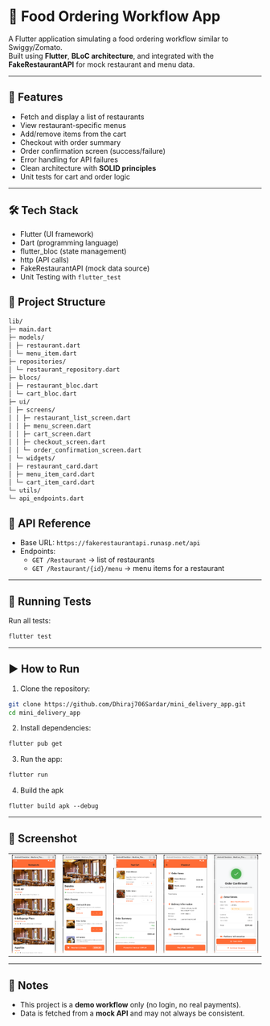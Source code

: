 
# 🍔 Food Ordering Workflow App

A Flutter application simulating a food ordering workflow similar to Swiggy/Zomato.  
Built using **Flutter**, **BLoC architecture**, and integrated with the **FakeRestaurantAPI** for mock restaurant and menu data.

---

## 🚀 Features

- Fetch and display a list of restaurants
- View restaurant-specific menus
- Add/remove items from the cart
- Checkout with order summary
- Order confirmation screen (success/failure)
- Error handling for API failures
- Clean architecture with **SOLID principles**
- Unit tests for cart and order logic

---

## 🛠️ Tech Stack

- Flutter (UI framework)  
- Dart (programming language)  
- flutter_bloc (state management)  
- http (API calls)  
- FakeRestaurantAPI (mock data source)  
- Unit Testing with `flutter_test`



## 📂 Project Structure
```
lib/
├─ main.dart
├─ models/
│ ├─ restaurant.dart
│ └─ menu_item.dart
├─ repositories/
│ └─ restaurant_repository.dart
├─ blocs/
│ ├─ restaurant_bloc.dart
│ └─ cart_bloc.dart
├─ ui/
│ ├─ screens/
│ │ ├─ restaurant_list_screen.dart
│ │ ├─ menu_screen.dart
│ │ ├─ cart_screen.dart
│ │ ├─ checkout_screen.dart
│ │ └─ order_confirmation_screen.dart
│ └─ widgets/
│ ├─ restaurant_card.dart
│ ├─ menu_item_card.dart
│ └─ cart_item_card.dart
└─ utils/
└─ api_endpoints.dart
```

## 🔗 API Reference

- Base URL: `https://fakerestaurantapi.runasp.net/api`  
- Endpoints:  
  - `GET /Restaurant` → list of restaurants  
  - `GET /Restaurant/{id}/menu` → menu items for a restaurant  

---

## 🧪 Running Tests

Run all tests:

```bash
flutter test
````

---

## ▶️ How to Run

1. Clone the repository:

```bash
git clone https://github.com/Dhiraj706Sardar/mini_delivery_app.git
cd mini_delivery_app
```

2. Install dependencies:

```bash
flutter pub get
```

3. Run the app:

```bash
flutter run
```

4. Build the apk
```
flutter build apk --debug
```
---

## 📸 Screenshot

<table>
  <tr>
    <td><img src="assets/screenshots/restaurant_list.png" alt="Restaurant List" width="250"/></td>
        <td><img src="assets/screenshots/main_course.png" alt="Cart Screen" width="250"/></td>
    <td><img src="assets/screenshots/cart.png" alt="Menu Screen" width="250"/></td>
    <td><img src="assets/screenshots/order_checkout.png" alt="Cart Screen" width="250"/></td>
    <td><img src="assets/screenshots/order_confirm.png" alt="Cart Screen" width="250"/></td>
  </tr>
</table>



---

## 📌 Notes

* This project is a **demo workflow** only (no login, no real payments).
* Data is fetched from a **mock API** and may not always be consistent.


